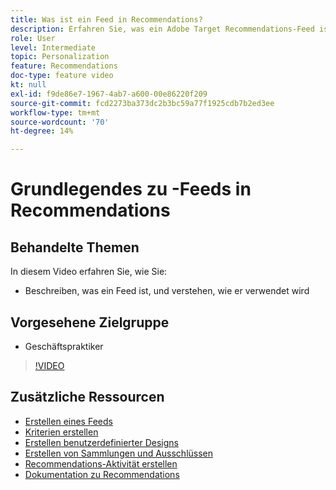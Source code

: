 ```yaml
---
title: Was ist ein Feed in Recommendations?
description: Erfahren Sie, was ein Adobe Target Recommendations-Feed ist und wie er verwendet wird
role: User
level: Intermediate
topic: Personalization
feature: Recommendations
doc-type: feature video
kt: null
exl-id: f9de86e7-1967-4ab7-a600-00e86220f209
source-git-commit: fcd2273ba373dc2b3bc59a77f1925cdb7b2ed3ee
workflow-type: tm+mt
source-wordcount: '70'
ht-degree: 14%

---
```


# Grundlegendes zu -Feeds in Recommendations

## Behandelte Themen

In diesem Video erfahren Sie, wie Sie:

* Beschreiben, was ein Feed ist, und verstehen, wie er verwendet wird

## Vorgesehene Zielgruppe

* Geschäftspraktiker

>[!VIDEO](https://video.tv.adobe.com/v/27695?quality=12)

## Zusätzliche Ressourcen

* [Erstellen eines Feeds](create-a-feed.md)
* [Kriterien erstellen](create-criteria.md)
* [Erstellen benutzerdefinierter Designs](create-custom-designs.md)
* [Erstellen von Sammlungen und Ausschlüssen](create-collections-and-exclusions.md)
* [Recommendations-Aktivität erstellen](create-a-recommendations-activity.md)
* [Dokumentation zu Recommendations](https://experienceleague.adobe.com/docs/target/using/recommendations/recommendations.html?lang=de)
